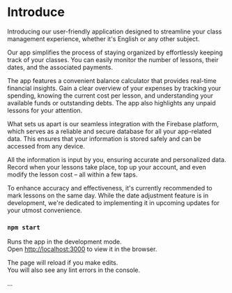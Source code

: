 # Introduce

Introducing our user-friendly application designed to streamline your class management experience, whether it's English or any other subject.

Our app simplifies the process of staying organized by effortlessly keeping track of your classes. You can easily monitor the number of lessons, their dates, and the associated payments.

The app features a convenient balance calculator that provides real-time financial insights. Gain a clear overview of your expenses by tracking your spending, knowing the current cost per lesson, and understanding your available funds or outstanding debts. The app also highlights any unpaid lessons for your attention.

What sets us apart is our seamless integration with the Firebase platform, which serves as a reliable and secure database for all your app-related data. This ensures that your information is stored safely and can be accessed from any device.

All the information is input by you, ensuring accurate and personalized data. Record when your lessons take place, top up your account, and even modify the lesson cost – all within a few taps.

To enhance accuracy and effectiveness, it's currently recommended to mark lessons on the same day. While the date adjustment feature is in development, we're dedicated to implementing it in upcoming updates for your utmost convenience.

### `npm start`

Runs the app in the development mode.\
Open [http://localhost:3000](http://localhost:3000) to view it in the browser.

The page will reload if you make edits.\
You will also see any lint errors in the console.

...
